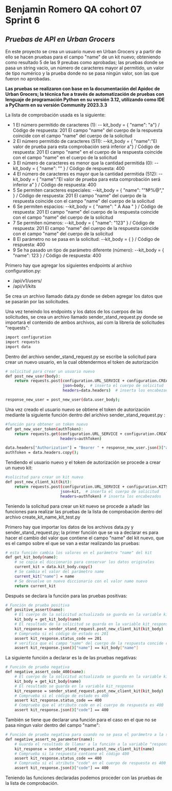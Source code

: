 # Benjamin Romero QA cohort 07 Sprint 6
## _Pruebas de API en Urban Grocers_



En este proyecto se crea un usuario nuevo en Urban Grocers y a partir de ello se hacen pruebas para el campo "name" de un kit nuevo; obteniendo como resultado 5 de las 9 preubas como aprobadas; las pruebas donde se pasa un string vacío, un número de caracteres mayor al permitido, un valor de tipo numérico y la prueba donde no se pasa ningún valor, son las que fueron no aprobadas.

 __Las pruebas se realizaron con base en la documentación del Apidoc de Urban Grocers; la técnica fue a través de automatización de pruebas con lenguaje de programación Python en su versión 3.12, utilizando como IDE a PyCharm en su versión Community 2023.3.3__
 
 
La lista de comprobación usada es la siguiente:


- 1	El número permitido de caracteres (1): 
-- kit_body = { "name": "a"} /	Código de respuesta: 201 El campo "name" del cuerpo de la respuesta coincide con el campo "name" del cuerpo de la solicitud
- 2	El número permitido de caracteres (511): 
--kit_body = { "name":"El valor de prueba para esta comprobación será inferior a"}	/ Código de respuesta: 201 El campo "name" en el cuerpo de la respuesta coincide con el campo "name" en el cuerpo de la solicitud
- 3	El número de caracteres es menor que la cantidad permitida (0): 
--kit_body = { "name": "" } /	Código de respuesta: 400
- 4	El número de caracteres es mayor que la cantidad permitida (512): 
--kit_body = { "name":"El valor de prueba para esta comprobación será inferior a” } /	Código de respuesta: 400
- 5	Se permiten caracteres especiales: 
--kit_body = { "name": ""№%@"," }	/ Código de respuesta: 201 El campo "name" del cuerpo de la respuesta coincide con el campo "name" del cuerpo de la solicitud
- 6	Se permiten espacios: 
--kit_body = { "name": " A Aaa " }	/ Código de respuesta: 201 El campo "name" del cuerpo de la respuesta coincide con el campo "name" del cuerpo de la solicitud
- 7	Se permiten números: 
--kit_body = { "name": "123" }	/ Código de respuesta: 201 El campo "name" del cuerpo de la respuesta coincide con el campo "name" del cuerpo de la solicitud
- 8	El parámetro no se pasa en la solicitud: 
--kit_body = { }	/ Código de respuesta: 400
- 9	Se ha pasado un tipo de parámetro diferente (número): 
--kit_body = { "name": 123 }	/ Código de respuesta: 400

Primero hay que agregar los siguientes endpoints al archivo configuration.py: 

- /api/v1/users/
- /api/v1/kits


Se crea un archivo llamado data.py donde se deben agregar los datos que se pasarán por las solicitudes.

Una vez teneindo los endpoints y los datos de los cuerpos de las solicitudes, se crea un archivo llamado sender_stand_request.py donde se importará el contenido de ambos archivos, asi com la librería de solicitudes "requests":

```sh
import configuration
import requests
import data
```

Dentro del archivo sender_stand_request.py se escribe la solicitud para crear un nuevo usuario, en la cual obtendermos el token de autorización

```sh
# solicitud para crear un usuario nuevo
def post_new_user(body):
    return requests.post(configuration.URL_SERVICE + configuration.CREATE_USER_PATH,  # inserta la dirección URL completa
                         json=body,  # inserta el cuerpo de solicitud
                         headers=data.headers)  # inserta los encabezados

response_new_user = post_new_user(data.user_body);
```

Una vez creado el usuario nuevo se obtiene el token de autorización mediante la siguiente función dentro del arichivo sender_stand_request.py :

```sh
#función para obtener un token nuevo
def get_new_user_token(authToken):
    return requests.get(configuration.URL_SERVICE + configuration.CREATE_USER_PATH,
                        headers=authToken)

data.headers["Authorization"] = "Bearer " + response_new_user.json()["authToken"]
authToken = data.headers.copy();
```

Tendiendo el usuario nuevo y el token de autorización se procede a crear un nuevo kit:

```sh
#solicitud para crear un kit nuevo
def post_new_client_kit(kit):
    return requests.post(configuration.URL_SERVICE + configuration.KITS_PATH,  # inserta la dirección URL completa
                        json=kit,  # inserta el cuerpo de solicitud
                        headers=authToken) # inserta los encabezados
```

Teniendo la solicitud para crear un kit nuevo se procede a añadir las funciones para realizar las pruebas de la lista de comprobación dentro del archivo create_kit_name_kit_test.py 

Primero hay que importar los datos de los archivos data.py y sender_stand_request.py; la primer función que se va a declarar es para hacer el cambio del valor que contiene el campo "name" del kit nuevo, que es el campo sobre el que se van a estar realizando las pruebas: 

```sh
# esta función cambia los valores en el parámetro "name" del kit
def get_kit_body(name):
    # se copia el diccionario para conservar los datos originales
    current_kit = data.kit_body.copy()
    # Se cambia el valor del parámetro name
    current_kit["name"] = name
    # Se devuelve un nuevo diccionario con el valor name nuevo
    return current_kit
```

Después se declara la función para las pruebas positivas:

```sh
# Función de prueba positiva
def positive_assert(name):
    # El cuerpo de la solicitud actualizada se guarda en la variable kit_body
    kit_body = get_kit_body(name)
    # El resultado de la solicitud se guarda en la variable kit_response
    kit_response = sender_stand_request.post_new_client_kit(kit_body)
    # Comprueba si el código de estado es 201
    assert kit_response.status_code == 201
    # verifica que el campo "name" del cuerpo de la respuesta concide con el campo "name" del cuerpo de la solicitud
    assert kit_response.json()["name"] == kit_body["name"]
```

La siguiente función a declarar es la de las pruebas negativas:

```sh
# Función de prueba negativa
def negative_assert_code_400(name):
    # El cuerpo de la solicitud actualizada se guarda en la variable kit_body
    kit_body = get_kit_body(name)
    # El resultado se guarda en la variable kit_response
    kit_response = sender_stand_request.post_new_client_kit(kit_body)
    # Comprueba si el código de estado es 400
    assert kit_response.status_code == 400
    # Comprueba que el atributo code en el cuerpo de respuesta es 400
    assert kit_response.json()["code"] == 400
```

También se tiene que declarar una función para el caso en el que no se pasa ningun valor dentro del campo "name":

```sh
# Función de prueba negativa para cuando no se pasa el parámetro a la solicitud
def negative_assert_no_parameter(name):
    # Guarda el resultado de llamar a la función a la variable "response"
    kit_response = sender_stand_request.post_new_client_kit(name)
    # Comprueba si la respuesta contiene el código 400
    assert kit_response.status_code == 400
    # Comprueba si el atributo "code" en el cuerpo de respuesta es 400
    assert kit_response.json()["code"] == 400
```

Teniendo las funciones declaradas podemos proceder con las pruebas de la lista de comprobación.


